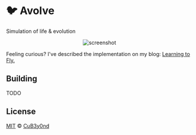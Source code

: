 # :bird: Avolve

Simulation of life &amp; evolution

<div align="center">
    <img src="https://pic.imgdb.cn/item/660eaea368eb935713c005e6.png" alt="screenshot">
</div>

Feeling curious? I've described the implementation on my blog: [Learning to Fly.](https://www.cubeyond.net/blog/avolve/learning-to-fly-pt1)

## Building

TODO

## License

[MIT](https://github.com/CuB3y0nd/cubeyond.net/blob/master/LICENSE) © [CuB3y0nd](https://www.cubeyond.net)


